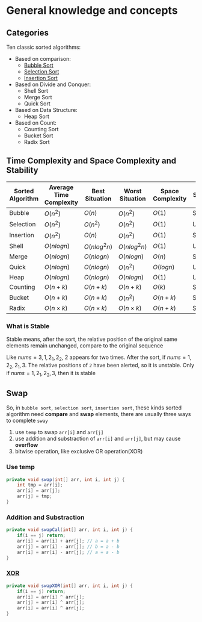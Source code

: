 # General knowledge and concepts

## Categories

Ten classic sorted algorithms:

* Based on comparison:
  * [Bubble Sort](bubble_Sort.md)
  * [Selection Sort](selection_Sort.md)
  * [Insertion Sort](insertion_Sort.md)
* Based on Divide and Conquer:
  * Shell Sort
  * Merge Sort
  * Quick Sort
* Based on Data Structure:
  * Heap Sort
* Based on Count:
  * Counting Sort
  * Bucket Sort
  * Radix Sort

## Time Complexity and Space Complexity and Stability


| Sorted Algorithm | Average Time Complexity | Best Situation  | Worst Situation | Space Complexity | Stability |
| ------------------ | ------------------------- | ----------------- | ----------------- | ------------------ | ----------- |
| Bubble           | $O(n^2)$                | $O(n)$          | $O(n^2)$        | $O(1)$           | Stable    |
| Selection        | $O(n^2)$                | $O(n^2)$        | $O(n^2)$        | $O(1)$           | Unstable  |
| Insertion        | $O(n^2)$                | $O(n)$          | $O(n^2)$        | $O(1)$           | Stable    |
| Shell            | $O(nlogn)$              | $O(nlog^2n)$    | $O(nlog^2n)$    | $O(1)$           | Unstable  |
| Merge            | $O(nlogn)$              | $O(nlogn)$      | $O(nlogn)$      | $O(n)$           | Stable    |
| Quick            | $O(nlogn)$              | $O(nlogn)$      | $O(n^2)$        | $O(logn)$        | Unstable  |
| Heap             | $O(nlogn)$              | $O(nlogn)$      | $O(nlogn)$      | $O(1)$           | Unstable  |
| Counting         | $O(n + k)$              | $O(n + k)$      | $O(n + k)$      | $O(k)$           | Stable    |
| Bucket           | $O(n + k)$              | $O(n + k)$      | $O(n^2)$        | $O(n + k)$       | Stable    |
| Radix            | $O(n \times k)$         | $O(n \times k)$ | $O(n \times k)$ | $O(n + k)$       | Stable    |

### What is Stable

Stable means, after the sort, the relative position of the original same elements remain unchanged, compare to the original sequence

Like $nums={3, 1, 2_1, 2_2}$, 2 appears for two times. After the sort, if $nums={1, 2_2, 2_1, 3}$. The relative positions of `2` have been alerted, so it is unstable. Only if $nums={1, 2_1, 2_2, 3}$, then it is stable

## Swap

So, in `bubble sort`, `selection sort`, `insertion sort`, these kinds sorted algorithm need **compare** and **swap** elements, there are usually three ways to complete `sway`

1. use `temp` to swap `arr[i]` and `arr[j]`
2. use addition and substraction of `arr[i]` and `arr[j]`, but may cause **overflow**
3. bitwise operation, like exclusive OR operation(XOR)

### Use temp

```java
private void swap(int[] arr, int i, int j) {
    int tmp = arr[i];
    arr[i] = arr[j];
    arr[j] = tmp;
}
```

### Addition and Substraction

```java
private void swapCal(int[] arr, int i, int j) {
    if(i == j) return;
    arr[i] = arr[i] + arr[j]; // a = a + b
    arr[j] = arr[i] - arr[j]; // b = a - b
    arr[i] = arr[i] - arr[j]; // a = a - b
}
```

### [XOR](https://www.pcmag.com/encyclopedia/term/xor)

```java
private void swapXOR(int[] arr, int i, int j) {
    if(i == j) return;
    arr[i] = arr[i] ^ arr[j]; 
    arr[j] = arr[i] ^ arr[j]; 
    arr[i] = arr[i] ^ arr[j]; 
}
```
